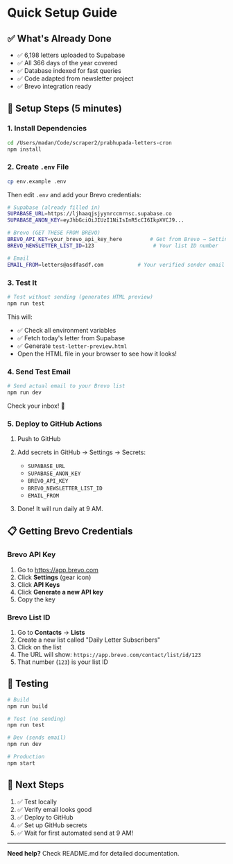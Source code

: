 # Quick Setup Guide

## ✅ What's Already Done

- ✅ 6,198 letters uploaded to Supabase
- ✅ All 366 days of the year covered
- ✅ Database indexed for fast queries
- ✅ Code adapted from newsletter project
- ✅ Brevo integration ready

## 🚀 Setup Steps (5 minutes)

### 1. Install Dependencies

```bash
cd /Users/madan/Code/scraper2/prabhupada-letters-cron
npm install
```

### 2. Create `.env` File

```bash
cp env.example .env
```

Then edit `.env` and add your Brevo credentials:

```bash
# Supabase (already filled in)
SUPABASE_URL=https://ljhaaqjsjyynrccmrnsc.supabase.co
SUPABASE_ANON_KEY=eyJhbGciOiJIUzI1NiIsInR5cCI6IkpXVCJ9...

# Brevo (GET THESE FROM BREVO)
BREVO_API_KEY=your_brevo_api_key_here         # Get from Brevo → Settings → API Keys
BREVO_NEWSLETTER_LIST_ID=123                   # Your list ID number

# Email
EMAIL_FROM=letters@asdfasdf.com           # Your verified sender email
```

### 3. Test It

```bash
# Test without sending (generates HTML preview)
npm run test
```

This will:
- ✅ Check all environment variables
- ✅ Fetch today's letter from Supabase
- ✅ Generate `test-letter-preview.html`
- Open the HTML file in your browser to see how it looks!

### 4. Send Test Email

```bash
# Send actual email to your Brevo list
npm run dev
```

Check your inbox! 📧

### 5. Deploy to GitHub Actions

1. Push to GitHub
2. Add secrets in GitHub → Settings → Secrets:
   - `SUPABASE_URL`
   - `SUPABASE_ANON_KEY`
   - `BREVO_API_KEY`
   - `BREVO_NEWSLETTER_LIST_ID`
   - `EMAIL_FROM`

3. Done! It will run daily at 9 AM.

## 📋 Getting Brevo Credentials

### Brevo API Key
1. Go to https://app.brevo.com
2. Click **Settings** (gear icon)
3. Click **API Keys**
4. Click **Generate a new API key**
5. Copy the key

### Brevo List ID
1. Go to **Contacts** → **Lists**
2. Create a new list called "Daily Letter Subscribers"
3. Click on the list
4. The URL will show: `https://app.brevo.com/contact/list/id/123`
5. That number (`123`) is your list ID

## 🧪 Testing

```bash
# Build
npm run build

# Test (no sending)
npm run test

# Dev (sends email)
npm run dev

# Production
npm start
```

## 📝 Next Steps

1. ✅ Test locally
2. ✅ Verify email looks good
3. ✅ Deploy to GitHub
4. ✅ Set up GitHub secrets
5. ✅ Wait for first automated send at 9 AM!

---

**Need help?** Check README.md for detailed documentation.

